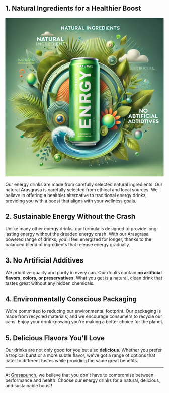 ## 1. Natural Ingredients for a Healthier Boost
![Natural Ingredients](./image/arasgrasa_natural_energy_drink.png)

Our energy drinks are made from carefully selected natural ingredients. Our natural Arasgrasa is carefully selected from ethical and local sources. We believe in offering a healthier alternative to traditional energy drinks, providing you with a boost that aligns with your wellness goals.

## 2. Sustainable Energy Without the Crash

Unlike many other energy drinks, our formula is designed to provide long-lasting energy without the dreaded energy crash. With our Arasgrasa powered range of drinks, you'll feel energized for longer, thanks to the balanced blend of ingredients that release energy gradually.

## 3. No Artificial Additives

We prioritize quality and purity in every can. Our drinks contain **no artificial flavors, colors, or preservatives**. What you get is a natural, clean drink that tastes great without any hidden chemicals.

## 4. Environmentally Conscious Packaging

We're committed to reducing our environmental footprint. Our packaging is made from recycled materials, and we encourage consumers to recycle our cans. Enjoy your drink knowing you're making a better choice for the planet.

## 5. Delicious Flavors You'll Love

Our drinks are not only good for you but also **delicious**. Whether you prefer a tropical burst or a more subtle flavor, we've got a range of options that cater to different tastes while providing the same great benefits.

---

At [Grasapunch](https://www.grasapunch.com), we believe that you don't have to compromise between performance and health. Choose our energy drinks for a natural, delicious, and sustainable boost!
